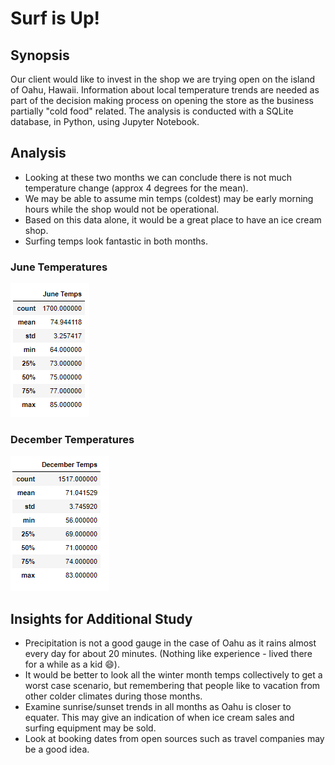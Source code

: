 # Surf is Up!

## Synopsis
Our client would like to invest in the shop we are trying open on the island of Oahu, Hawaii.  Information about local temperature trends are needed as part of the decision making process on opening the store as the business partially "cold food" related.  The analysis is conducted with a SQLite database, in Python, using Jupyter Notebook.

## Analysis
* Looking at these two months we can conclude there is not much temperature change (approx 4 degrees for the mean).
* We may be able to assume min temps (coldest) may be early morning hours while the shop would not be operational.
* Based on this data alone, it would be a great place to have an ice cream shop.
* Surfing temps look fantastic in both months.

### June Temperatures
![jntemp_deliv1](Resources/jntemp_deliv1.PNG) 

### December Temperatures
![dectemp_deliv1](Resources/dectemp_deliv1.PNG)

## Insights for Additional Study
*  Precipitation is not a good gauge in the case of Oahu as it rains almost every day for about 20 minutes. (Nothing like experience - lived there for a while as a kid :smile:).
* It would be better to look all the winter month temps collectively to get a worst case scenario, but remembering that people like to vacation from other colder climates during those months.
* Examine sunrise/sunset trends in all months as Oahu is closer to equater.  This may give an indication of when ice cream sales and surfing equipment may be sold.
* Look at booking dates from open sources such as travel companies may be a good idea.
